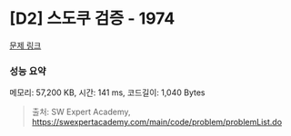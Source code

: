 # [D2] 스도쿠 검증 - 1974 

[문제 링크](https://swexpertacademy.com/main/code/problem/problemDetail.do?contestProbId=AV5Psz16AYEDFAUq) 

### 성능 요약

메모리: 57,200 KB, 시간: 141 ms, 코드길이: 1,040 Bytes



> 출처: SW Expert Academy, https://swexpertacademy.com/main/code/problem/problemList.do